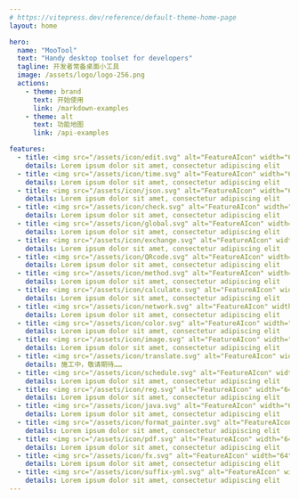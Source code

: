 ```yaml
---
# https://vitepress.dev/reference/default-theme-home-page
layout: home

hero:
  name: "MooTool"
  text: "Handy desktop toolset for developers"
  tagline: 开发者常备桌面小工具
  image: /assets/logo/logo-256.png
  actions:
    - theme: brand
      text: 开始使用
      link: /markdown-examples
    - theme: alt
      text: 功能地图
      link: /api-examples

features:
  - title: <img src="/assets/icon/edit.svg" alt="FeatureAIcon" width="64" height="64" /> 随手记
    details: Lorem ipsum dolor sit amet, consectetur adipiscing elit
  - title: <img src="/assets/icon/time.svg" alt="FeatureAIcon" width="64" height="64" /> 时间转换
    details: Lorem ipsum dolor sit amet, consectetur adipiscing elit
  - title: <img src="/assets/icon/json.svg" alt="FeatureAIcon" width="64" height="64" /> JSON
    details: Lorem ipsum dolor sit amet, consectetur adipiscing elit
  - title: <img src="/assets/icon/check.svg" alt="FeatureAIcon" width="64" height="64" /> Host
    details: Lorem ipsum dolor sit amet, consectetur adipiscing elit
  - title: <img src="/assets/icon/global.svg" alt="FeatureAIcon" width="64" height="64" /> HTTP
    details: Lorem ipsum dolor sit amet, consectetur adipiscing elit
  - title: <img src="/assets/icon/exchange.svg" alt="FeatureAIcon" width="64" height="64" /> 编码转换
    details: Lorem ipsum dolor sit amet, consectetur adipiscing elit
  - title: <img src="/assets/icon/QRcode.svg" alt="FeatureAIcon" width="64" height="64" /> 二维码
    details: Lorem ipsum dolor sit amet, consectetur adipiscing elit
  - title: <img src="/assets/icon/method.svg" alt="FeatureAIcon" width="64" height="64" /> 加解密/随机
    details: Lorem ipsum dolor sit amet, consectetur adipiscing elit
  - title: <img src="/assets/icon/calculate.svg" alt="FeatureAIcon" width="64" height="64" /> 计算
    details: Lorem ipsum dolor sit amet, consectetur adipiscing elit
  - title: <img src="/assets/icon/network.svg" alt="FeatureAIcon" width="64" height="64" /> 网络/IP
    details: Lorem ipsum dolor sit amet, consectetur adipiscing elit
  - title: <img src="/assets/icon/color.svg" alt="FeatureAIcon" width="64" height="64" /> 调色板
    details: Lorem ipsum dolor sit amet, consectetur adipiscing elit
  - title: <img src="/assets/icon/image.svg" alt="FeatureAIcon" width="64" height="64" /> 图片助手
    details: Lorem ipsum dolor sit amet, consectetur adipiscing elit
  - title: <img src="/assets/icon/translate.svg" alt="FeatureAIcon" width="64" height="64" /> 翻译
    details: 施工中，敬请期待……
  - title: <img src="/assets/icon/schedule.svg" alt="FeatureAIcon" width="64" height="64" /> Cron
    details: Lorem ipsum dolor sit amet, consectetur adipiscing elit
  - title: <img src="/assets/icon/reg.svg" alt="FeatureAIcon" width="64" height="64" /> 正则
    details: Lorem ipsum dolor sit amet, consectetur adipiscing elit
  - title: <img src="/assets/icon/java.svg" alt="FeatureAIcon" width="64" height="64" /> Java
    details: Lorem ipsum dolor sit amet, consectetur adipiscing elit
  - title: <img src="/assets/icon/format_painter.svg" alt="FeatureAIcon" width="64" height="64" /> 格式化
    details: Lorem ipsum dolor sit amet, consectetur adipiscing elit
  - title: <img src="/assets/icon/pdf.svg" alt="FeatureAIcon" width="64" height="64" /> PDF
    details: Lorem ipsum dolor sit amet, consectetur adipiscing elit
  - title: <img src="/assets/icon/fx.svg" alt="FeatureAIcon" width="64" height="64" /> 环境变量
    details: Lorem ipsum dolor sit amet, consectetur adipiscing elit
  - title: <img src="/assets/icon/suffix-yml.svg" alt="FeatureAIcon" width="64" height="64" /> 配置文件转换
    details: Lorem ipsum dolor sit amet, consectetur adipiscing elit
---
```


